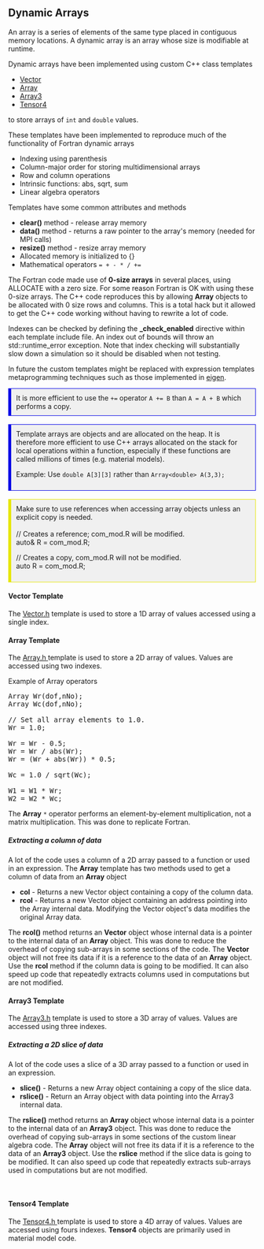 <h2 id="developer_dynamic_arrays"> Dynamic Arrays </h2>
An array is a series of elements of the same type placed in contiguous memory locations. A dynamic array is an array whose size is modifiable at runtime.

Dynamic arrays have been implemented using custom C++ class templates 
<br>
<ul style="list-style-type:disc;">
<li> <a href="#developer_dynamic_arrays_vector"> Vector </a>  </li>
<li> <a href="#developer_dynamic_arrays_array"> Array </a>  </li>
<li> <a href="#developer_dynamic_arrays_array3"> Array3 </a>  </li>
<li> <a href="#developer_dynamic_arrays_tensor4"> Tensor4 </a>  </li>
</ul>
to store arrays of <code>int</code> and <code>double</code> values.

These templates have been implemented to reproduce much of the functionality of Fortran dynamic arrays
<ul style="list-style-type:disc;">
<li> Indexing using parenthesis </i>
<li> Column-major order for storing multidimensional arrays </i>
<li> Row and column operations </i>
<li> Intrinsic functions: abs, sqrt, sum </i>
<li> Linear algebra operators </i>
</ul>

Templates have some common attributes and methods 
<ul style="list-style-type:disc;">
<li> <strong>clear()</strong> method - release array memory </i>
<li> <strong>data()</strong> method - returns a raw pointer to the array's memory (needed for MPI calls)</i>
<li> <strong>resize()</strong> method - resize array memory </i>
<li> Allocated memory is initialized to {} </i>
<li> Mathematical operators <code>= + - * / +=</code> </li>
</ul>


The Fortran code made use of <strong>0-size arrays</strong> in several places, using ALLOCATE with a zero size. For some reason Fortran is OK with using these 0-size arrays.
The C++ code reproduces this by allowing <strong>Array</strong> objects to be allocated with 0 size rows and columns. This is a total hack but it allowed to get the C++ code working without having to rewrite a lot of code.

Indexes can be checked by defining the <strong>_check_enabled</strong> directive within each template include file. An index out of bounds will throw an std::runtime_error exception. Note that index checking will substantially slow down a simulation so it should be disabled when not testing.

In future the custom templates might be replaced with expression templates metaprogramming techniques such as those implemented in <a href="https://eigen.tuxfamily.org/index.php?title=Main_Page">eigen</a>. 

<div style="background-color: #F0F0F0; padding: 10px; border: 1px solid #0000e6; border-left: 6px solid #0000e6">
It is more efficient to use the <code>+=</code> operator <code>A += B</code> than <code>A = A + B</code> which performs a copy.
</div>

<br>
<div style="background-color: #F0F0F0; padding: 10px; border: 1px solid #0000e6; border-left: 6px solid #0000e6">
Template arrays are objects and are allocated on the heap. It is therefore more efficient to use C++ arrays allocated on the stack for local operations within a function, especially if these functions are called millions of times (e.g. material models).

Example: Use <code>double A[3][3]</code> rather than <code>Array&lt;double> A(3,3);</code>
</div>

<br>
<div style="background-color: #F0F0F0; padding: 10px; border: 1px solid #e6e600; border-left: 6px solid #e6e600">
Make sure to use references when accessing array objects unless an explicit copy is needed.
<br><br>
// Creates a reference; com_mod.R will be modified.<br>
auto& R = com_mod.R;      

// Creates a copy, com_mod.R will not be modified.<br>
auto R = com_mod.R;       
</div>

<!-- --------------------------------------------------------- -->
<!-- --------------- Vector Template ------------------------- -->
<!-- --------------------------------------------------------- -->
<h4 id="developer_dynamic_arrays_vector"> Vector Template </h4>
The <a href="https://github.com/SimVascular/svFSIplus/blob/b92add4a33eea4b6632fb323f484f08d3e62a716/Code/Source/svFSI/Vector.h#L48"> Vector.h</a> template is used to store a 1D array of values accessed using a single index. 

<!-- --------------------------------------------------------- -->
<!-- --------------- Array Template  ------------------------- -->
<!-- --------------------------------------------------------- -->
<br>
<h4 id="developer_dynamic_arrays_array"> Array Template </h4>
The <a href="https://github.com/SimVascular/svFSIplus/blob/b92add4a33eea4b6632fb323f484f08d3e62a716/Code/Source/svFSI/Array.h#L53"> Array.h </a> template is used to store a 2D array of values. Values are accessed using two indexes. 

Example of Array operators
<pre>
Array<double> Wr(dof,nNo);
Array<double> Wc(dof,nNo);
 
// Set all array elements to 1.0.
Wr = 1.0;
 
Wr = Wr - 0.5;
Wr = Wr / abs(Wr);
Wr = (Wr + abs(Wr)) * 0.5;
 
Wc = 1.0 / sqrt(Wc);
 
W1 = W1 * Wr;
W2 = W2 * Wc;
</pre>

The <strong>Array</strong> <code>*</code> operator performs an element-by-element multiplication, not a matrix multiplication. This was done to replicate Fortran.

<h5> Extracting a column of data </h5>
A lot of the code uses a column of a 2D array passed to a function or used in an expression. 
The <strong>Array</strong> template has two methods used to get a column of data from an <strong>Array</strong> 
object 
<ul style="list-style-type:disc;">
<li> <strong>col</strong> - Returns a new Vector<T> object containing a copy of the column data.
<li> <strong>rcol</strong> - Returns a new Vector<T> object containing an address pointing into the Array internal data. Modifying the Vector<T> object's data modifies the original Array data. 
</i>
</ul>

The <strong>rcol()</strong> method returns an <strong>Vector</strong> object whose internal data is a pointer to 
the internal data of an <strong>Array</strong> object. This was done to reduce the overhead of copying sub-arrays 
in some sections of the code. The <strong>Vector</strong> object will not free its data if it 
is a reference to the data of an <strong>Array</strong> object. Use the <strong>rcol</strong> method if the 
column data is going to be modified. It can also speed up code that repeatedly extracts columns used in computations but are not modified.

<!-- --------------------------------------------------------- -->
<!-- --------------- Array3 Template  ------------------------ -->
<!-- --------------------------------------------------------- -->
<h4 id="developer_dynamic_arrays_array3"> Array3 Template </h4>
The <a href="https://github.com/SimVascular/svFSIplus/blob/b92add4a33eea4b6632fb323f484f08d3e62a716/Code/Source/svFSI/Array3.h#L45">Array3.h</a> template is used to store a 3D array of values. Values are accessed using three indexes.  

<h5> Extracting a 2D slice of data </h5>
A lot of the code uses a slice of a 3D array passed to a function or used in an expression. 
<ul style="list-style-type:disc;">
<li> <strong>slice()</strong> - Returns a new Array<T> object containing a copy of the slice data. 
<li> <strong>rslice()</strong> - Return an Array<T> object with data pointing into the Array3 internal data. 
</ul>

The <strong>rslice()</strong> method returns an <strong>Array</strong> object whose internal data is a pointer to 
the internal data of an <strong>Array3</strong> object. This was done to reduce the overhead of copying sub-arrays 
in some sections of the custom linear algebra code. The <strong>Array</strong> object will not free its data if it 
is a reference to the data of an <strong>Array3</strong> object. Use the <strong>rslice</strong> method if the 
slice data is going to be modified. It can also speed up code that repeatedly extracts sub-arrays used in computations but are not modified.

<!-- --------------------------------------------------------- -->
<!-- --------------- Tensor4 Template  ----------------------- -->
<!-- --------------------------------------------------------- -->
<br>
<h4 id="developer_dynamic_arrays_tensor4"> Tensor4 Template </h4>
The <a href="https://github.com/SimVascular/svFSIplus/blob/b92add4a33eea4b6632fb323f484f08d3e62a716/Code/Source/svFSI/Tensor4.h#L44"> Tensor4.h </a> template is used to store a 4D array of values. Values are accessed using fours indexes.  
<strong>Tensor4</strong> objects are primarily used in material model code.

